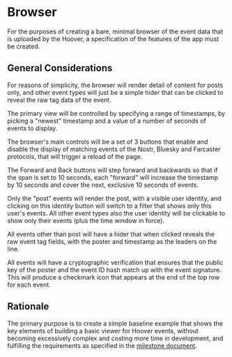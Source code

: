 # Browser

For the purposes of creating a bare, minimal browser of the event data that is uploaded by the
Hoover, a specification of the features of the app must be created.

## General Considerations

For reasons of simplicity, the browser will render detail of content for posts only, and other
event types will just be a simple hider that can be clicked to reveal the raw tag data of the
event.

The primary view will be controlled by specifying a range of timestamps, by picking a "newest"
timestamp and a value of a number of seconds of events to display.

The browser's main controls will be a set of 3 buttons that enable and disable the display of
matching events of the Nostr, Bluesky and Farcaster protocols, that will trigger a reload of the
page.

The Forward and Back buttons will step forward and backwards so that if the span is set to 10
seconds, each "forward" will increase the timestamp by 10 seconds and cover the next, exclusive
10 seconds of events.

Only the "post" events will render the post, with a visible user identity, and clicking on this
identity button will switch to a filter that shows only this user's events. All other event
types also the user identity will be clickable to show only their events (plus the time window
in force).

All events other than post will have a hider that when clicked reveals the raw event tag fields,
with the poster and timestamp as the leaders on the line.

All events will have a cryptographic verification that ensures that the public key of the poster
and the event ID hash match up with the event signature. This will produce a checkmark icon that
appears at the end of the top row for each event.

## Rationale

The primary purpose is to create a simple baseline example that shows the key elements of
building a basic viewer for Hoover events, without becoming excessively complex and costing more
time in development, and fulfilling the requirements as specified in
the [milestone document](../milestones.md).

